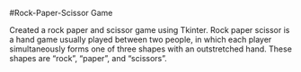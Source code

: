 #Rock-Paper-Scissor Game

Created a rock paper and scissor game using Tkinter. Rock paper scissor is a hand game usually played between two people, in which each player simultaneously forms
one of three shapes with an outstretched hand. These shapes are “rock”, “paper”, and “scissors”.
